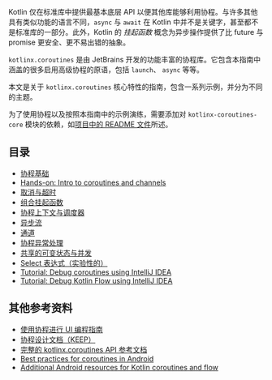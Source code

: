 [//]: # (title: 协程指南)

Kotlin 仅在标准库中提供最基本底层 API 以便其他<!--
-->库能够利用协程。与许多其他具有类似功能的语言不同，`async` 与 `await`
在 Kotlin 中并不是关键字，甚至都不是标准库的一部分。此外，Kotlin 的
_挂起函数_ 概念为异步操作提供了比
future 与 promise 更安全、更不易出错的抽象。

`kotlinx.coroutines` 是由 JetBrains 开发的功能丰富的协程库。它包含<!--
-->本指南中涵盖的很多启用高级协程的原语，包括 `launch`、 `async` 等等。

本文是关于 `kotlinx.coroutines` 核心特性的指南，包含一系列示例，并分为不同的主题。

为了使用协程以及按照本指南中的示例演练，需要添加对 `kotlinx-coroutines-core` 模块的依赖，如<!-- 
-->[项目中的 README 文件](https://github.com/Kotlin/kotlinx.coroutines/blob/master/README.md#using-in-your-projects)所述。

## 目录

* [协程基础](basics.md)
* [Hands-on: Intro to coroutines and channels](https://play.kotlinlang.org/hands-on/Introduction%20to%20Coroutines%20and%20Channels)
* [取消与超时](cancellation-and-timeouts.md)
* [组合挂起函数](composing-suspending-functions.md)
* [协程上下文与调度器](coroutine-context-and-dispatchers.md)
* [异步流](flow.md)
* [通道](channels.md)
* [协程异常处理](exception-handling.md)
* [共享的可变状态与并发](shared-mutable-state-and-concurrency.md)
* [Select 表达式（实验性的）](select-expression.md)
* [Tutorial: Debug coroutines using IntelliJ IDEA](debug-coroutines-with-idea.md)
* [Tutorial: Debug Kotlin Flow using IntelliJ IDEA](debug-flow-with-idea.md)

## 其他参考资料

* [使用协程进行 UI 编程指南](https://github.com/Kotlin/kotlinx.coroutines/blob/master/ui/coroutines-guide-ui.md)
* [协程设计文档（KEEP）](https://github.com/Kotlin/KEEP/blob/master/proposals/coroutines.md)
* [完整的 kotlinx.coroutines API 参考文档](https://kotlinlang.org/api/kotlinx.coroutines/)
* [Best practices for coroutines in Android](https://developer.android.com/kotlin/coroutines/coroutines-best-practices)
* [Additional Android resources for Kotlin coroutines and flow](https://developer.android.com/kotlin/coroutines/additional-resources)
